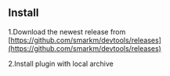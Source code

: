 ## Install

1.Download the newest release from [https://github.com/smarkm/devtools/releases](https://github.com/smarkm/devtools/releases)

2.Install plugin with local archive
